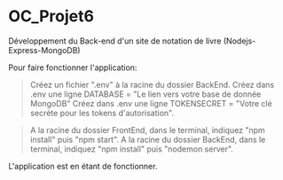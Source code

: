 # OC_Projet6
Développement du Back-end d'un site de notation de livre (Nodejs-Express-MongoDB)

Pour faire fonctionner l'application: 

>Créez un fichier ".env" à la racine du dossier BackEnd. 
>Créez dans .env une ligne DATABASE = "Le lien vers votre base de donnée MongoDB"
>Créez dans .env une ligne TOKENSECRET = "Votre clé secrète pour les tokens d'autorisation". 

>A la racine du dossier FrontEnd, dans le terminal, indiquez "npm install" puis "npm start". 
>A la racine du dossier BackEnd, dans le terminal, indiquez "npm install" puis "nodemon server". 

L'application est en étant de fonctionner. 
